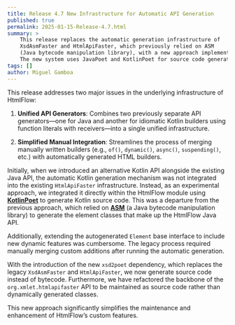 ```yaml
---
title: Release 4.7 New Infrastructure for Automatic API Generation
published: true
permalink: 2025-01-15-Release-4.7.html
summary: >
    This release replaces the automatic generation infrastructure of
    XsdAsmFaster and HtmlApiFaster, which previously relied on ASM
    (Java bytecode manipulation library), with a new approach implemented in xsd2poet.
    The new system uses JavaPoet and KotlinPoet for source code generation.
tags: []
author: Miguel Gamboa  
---
```


This release addresses two major issues in the underlying infrastructure of
HtmlFlow:

1. **Unified API Generators**: Combines two previously separate API
   generators—one for Java and another for idiomatic Kotlin builders using
   function literals with receivers—into a single unified infrastructure.

2. **Simplified Manual Integration**: Streamlines the process of merging
   manually written builders (e.g., `of()`, `dynamic()`, `async()`,
   `suspending()`, etc.) with automatically generated HTML builders.

Initially, when we introduced an alternative Kotlin API alongside the existing
Java API, the automatic Kotlin generation mechanism was not integrated into the
existing `HtmlApiFaster` infrastructure. Instead, as an experimental approach,
we integrated it directly within the HtmlFlow module using [**KotlinPoet**](https://square.github.io/kotlinpoet/) to
generate Kotlin source code. This was a departure from the previous approach,
which relied on [**ASM**](https://asm.ow2.io/) (a Java bytecode manipulation library) to generate the
element classes that make up the HtmlFlow Java API.

Additionally, extending the autogenerated `Element` base interface to include
new dynamic features was cumbersome. The legacy process required manually
merging custom additions after running the automatic generation.

With the introduction of the new `xsd2poet` dependency, which replaces the
legacy `XsdAsmFaster` and `HtmlApiFaster`, we now generate source code instead
of bytecode. Furthermore, we have refactored the backbone of the
`org.xmlet.htmlapifaster` API to be maintained as source code rather than
dynamically generated classes. 

This new approach significantly simplifies the maintenance and enhancement of
HtmlFlow’s custom features. 

